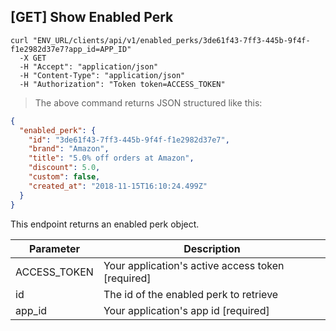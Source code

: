 ## [GET] Show Enabled Perk

```shell
curl "ENV_URL/clients/api/v1/enabled_perks/3de61f43-7ff3-445b-9f4f-f1e2982d37e7?app_id=APP_ID"
  -X GET
  -H "Accept": "application/json"
  -H "Content-Type": "application/json"
  -H "Authorization": "Token token=ACCESS_TOKEN"
```
> The above command returns JSON structured like this:

```json
{
  "enabled_perk": {
    "id": "3de61f43-7ff3-445b-9f4f-f1e2982d37e7",
    "brand": "Amazon",
    "title": "5.0% off orders at Amazon",
    "discount": 5.0,
    "custom": false,
    "created_at": "2018-11-15T16:10:24.499Z"
  }
}
```

This endpoint returns an enabled perk object.


Parameter | Description
--------- | -----------
ACCESS_TOKEN | Your application's active access token [required]
id | The id of the enabled perk to retrieve
app_id | Your application's app id [required]
